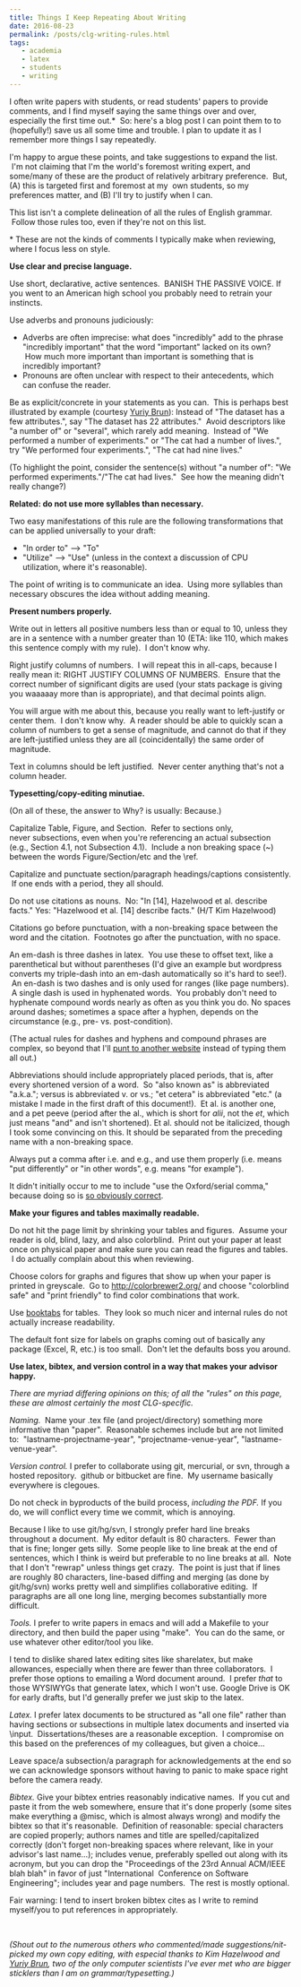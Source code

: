 ```yaml
---
title: Things I Keep Repeating About Writing
date: 2016-08-23
permalink: /posts/clg-writing-rules.html
tags: 
   - academia
   - latex
   - students
   - writing
---
```


I often write papers with students, or read students' papers to provide comments, and I find myself saying the same things over and over, especially the first time out.*  So: here's a blog post I can point them to to (hopefully!) save us all some time and trouble. I plan to update it as I remember more things I say repeatedly.

I'm happy to argue these points, and take suggestions to expand the list.  I'm not claiming that I'm the world's foremost writing expert, and some/many of these are the product of relatively arbitrary preference.  But, (A) this is targeted first and foremost at my  own students, so my preferences matter, and (B) I'll try to justify when I can.

This list isn't a complete delineation of all the rules of English grammar.  Follow those rules too, even if they're not on this list.

* These are not the kinds of comments I typically make when reviewing, where I focus less on style.

<strong>Use clear and precise language.</strong>

Use short, declarative, active sentences.  BANISH THE PASSIVE VOICE. If you went to an American high school you probably need to retrain your instincts.

Use adverbs and pronouns judiciously:
<ul>
	<li>Adverbs are often imprecise: what does "incredibly" add to the phrase "incredibly important" that the word "important" lacked on its own?  How much more important than important is something that is incredibly important?</li>
	<li>Pronouns are often unclear with respect to their antecedents, which can confuse the reader.</li>
</ul>
Be as explicit/concrete in your statements as you can.  This is perhaps best illustrated by example (courtesy <a href="https://people.cs.umass.edu/~brun/">Yuriy Brun</a>): Instead of "The dataset has a few attributes.", say "The dataset has 22 attributes."  Avoid descriptors like "a number of" or "several", which rarely add meaning.  Instead of "We performed a number of experiments." or "The cat had a number of lives.", try "We performed four experiments.", "The cat had nine lives."

(To highlight the point, consider the sentence(s) without "a number of": "We performed experiments."/"The cat had lives."  See how the meaning didn't really change?)

<strong>Related: do not use more syllables than necessary. </strong>

Two easy manifestations of this rule are the following transformations that can be applied universally to your draft:
<ul>
	<li>"In order to" --&gt; "To"</li>
	<li>"Utilize" --&gt; "Use" (unless in the context a discussion of CPU utilization, where it's reasonable).</li>
</ul>
The point of writing is to communicate an idea.  Using more syllables than necessary obscures the idea without adding meaning.

<strong>Present numbers properly.</strong>

Write out in letters all positive numbers less than or equal to 10, unless they are in a sentence with a number greater than 10 (ETA: like 110, which makes this sentence comply with my rule).  I don't know why.

Right justify columns of numbers.  I will repeat this in all-caps, because I really mean it: RIGHT JUSTIFY COLUMNS OF NUMBERS.  Ensure that the correct number of significant digits are used (your stats package is giving you waaaaay more than is appropriate), and that decimal points align.

You will argue with me about this, because you really want to left-justify or center them.  I don't know why.  A reader should be able to quickly scan a column of numbers to get a sense of magnitude, and cannot do that if they are left-justified unless they are all (coincidentally) the same order of magnitude.

Text in columns should be left justified.  Never center anything that's not a column header.

<strong>Typesetting/copy-editing minutiae.</strong>
<p class="p1">(On all of these, the answer to Why? is usually: Because.)</p>
<p class="p1">Capitalize Table, Figure, and Section.  Refer to sections only, never subsections, even when you're referencing an actual subsection (e.g., Section 4.1, not Subsection 4.1).  Include a non breaking space (~) between the words Figure/Section/etc and the \ref.</p>
<p class="p1">Capitalize and punctuate section/paragraph headings/captions consistently.  If one ends with a period, they all should.</p>
<p class="p1">Do not use citations as nouns.  No: "In [14], Hazelwood<em> </em>et al. describe facts." Yes: "Hazelwood et al. [14] describe facts." (H/T Kim Hazelwood)</p>
<p class="p1">Citations go before punctuation, with a non-breaking space between the word and the citation.<span class="Apple-converted-space">  </span>Footnotes go after the punctuation, with no space.</p>
<p class="p1">An em-dash is three dashes in latex.  You use these to offset text, like a parenthetical but without parentheses (I'd give an example but wordpress converts my triple-dash into an em-dash automatically so it's hard to see!).  An en-dash is two dashes and is only used for ranges (like page numbers).  A single dash is used in hyphenated words.  You probably don't need to hyphenate compound words nearly as often as you think you do. No spaces around dashes; sometimes a space after a hyphen, depends on the circumstance (e.g., pre- vs. post-condition).</p>
<p class="p1">(The actual rules for dashes and hyphens and compound phrases are complex, so beyond that I'll <a href="http://www.grammarbook.com/punctuation/hyphens.asp">punt to another website</a> instead of typing them all out.)</p>
<p class="p1">Abbreviations should include appropriately placed periods, that is, after every shortened version of a word.  So "also known as" is abbreviated "a.k.a."; versus is abbreviated v. or vs.; "et cetera" is abbreviated "etc." (a mistake I made in the first draft of this document!).  Et al. is another one, and a pet peeve (period after the al., which is short for <em>alii</em>, not the <em>et</em>, which just means "and" and isn't shortened). Et al. should not be italicized, though I took some convincing on this. It should be separated from the preceding name with a non-breaking space.</p>
<p class="p1">Always put a comma after i.e. and e.g., and use them properly (i.e. means "put differently" or "in other words", e.g. means "for example").</p>
<p class="p1">It didn't initially occur to me to include "use the Oxford/serial comma," because doing so is <a href="http://i0.kym-cdn.com/entries/icons/original/000/017/771/the-oxford-comma_52c855ed979ed_w1500.jpg">so obviously correct</a>.</p>
<p class="p1"><strong>Make your figures and tables maximally readable.</strong></p>
Do not hit the page limit by shrinking your tables and figures.  Assume your reader is old, blind, lazy, and also colorblind.  Print out your paper at least once on physical paper and make sure you can read the figures and tables.  I do actually complain about this when reviewing.

Choose colors for graphs and figures that show up when your paper is printed in greyscale.  Go to <a href="http://colorbrewer2.org/">http://colorbrewer2.org/</a> and choose "colorblind safe" and "print friendly" to find color combinations that work.

Use <a href="https://www.ctan.org/pkg/booktabs?lang=en">booktabs</a> for tables.  They look so much nicer and internal rules do not actually increase readability.

The default font size for labels on graphs coming out of basically any package (Excel, R, etc.) is too small.  Don't let the defaults boss you around.

<strong>Use latex, bibtex, and version control in a way that makes your advisor happy.</strong>

<em>There are myriad differing opinions on this; of all the "rules" on this page, these are almost certainly the most CLG-specific.</em>

<em>Naming. </em> Name your .tex file (and project/directory) something more informative than "paper".  Reasonable schemes include but are not limited to:  "lastname-projectname-year", "projectname-venue-year", "lastname-venue-year".

<em>Version control.</em> I prefer to collaborate using git, mercurial, or svn, through a hosted repository.  github or bitbucket are fine.  My username basically everywhere is clegoues.

Do not check in byproducts of the build process, <em>including the PDF. </em>If you do, we will conflict every time we commit, which is annoying.

Because I like to use git/hg/svn, I strongly prefer hard line breaks throughout a document.  My editor default is 80 characters.  Fewer than that is fine; longer gets silly.  Some people like to line break at the end of sentences, which I think is weird but preferable to no line breaks at all.  Note that I don't "rewrap" unless things get crazy.  The point is just that if lines are roughly 80 characters, line-based diffing and merging (as done by git/hg/svn) works pretty well and simplifies collaborative editing.  If paragraphs are all one long line, merging becomes substantially more difficult.

<em>Tools.</em> I prefer to write papers in emacs and will add a Makefile to your directory, and then build the paper using "make".  You can do the same, or use whatever other editor/tool you like.

I tend to dislike shared latex editing sites like sharelatex, but make allowances, especially when there are fewer than three collaborators.  I prefer those options to emailing a Word document around.  I prefer <em>that </em>to those WYSIWYGs that generate latex, which I won't use. Google Drive is OK for early drafts, but I'd generally prefer we just skip to the latex.

<em>Latex.</em> I prefer latex documents to be structured as "all one file" rather than having sections or subsections in multiple latex documents and inserted via \input.  Dissertations/theses are a reasonable exception.  I compromise on this based on the preferences of my colleagues, but given a choice...

Leave space/a subsection/a paragraph for acknowledgements at the end so we can acknowledge sponsors without having to panic to make space right before the camera ready.

<em>Bibtex.</em> Give your bibtex entries reasonably indicative names.  If you cut and paste it from the web somewhere, ensure that it's done properly (some sites make everything a @misc, which is almost always wrong) and modify the bibtex so that it's reasonable.  Definition of reasonable: special characters are copied properly; authors names and title are spelled/capitalized correctly (don't forget non-breaking spaces where relevant, like in your advisor's last name...); includes venue, preferably spelled out along with its acronym, but you can drop the "Proceedings of the 23rd Annual ACM/IEEE blah blah" in favor of just "International  Conference on Software Engineering"; includes year and page numbers.  The rest is mostly optional.

Fair warning: I tend to insert broken bibtex cites as I write to remind myself/you to put references in appropriately.

&nbsp;

<em>(Shout out to the numerous others who commented/made suggestions/nit-picked my own copy editing, with especial thanks to Kim Hazelwood and <a href="https://people.cs.umass.edu/~brun/">Yuriy Brun</a>, two of the only computer scientists I've ever met who are bigger sticklers than I am on grammar/typesetting.)</em>